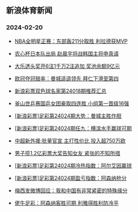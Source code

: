 ## 新浪体育新闻 
### 2024-02-20

+ [NBA全明星正赛：东部轰211分取胜 利拉德获MVP](https://sports.sina.com.cn/basketball/nba/2024-02-19/doc-inaipvpq5516872.shtml)

+ [农心杯日本队出局 赵晨宇将战韩国主将申真谞](https://sports.sina.com.cn/go/2024-02-19/doc-inaiqhce8004018.shtml)

+ [大乐透头奖开6注1千万2注追加 奖池余额9亿元](https://sports.sina.com.cn/l/2024-02-19/doc-inaiqwyw7697281.shtml)

+ [欧冠夺冠赔率：曼城遥遥领先 拜仁下滑至第四](https://sports.sina.com.cn/l/2024-02-19/doc-inaipzvn5412869.shtml)

+ [新浪彩票双色球名家第24018期推荐汇总](https://sports.sina.com.cn/l/2024-02-19/doc-inaipzvh8094760.shtml)

+ [釜山世乒赛国乒女团豪取四连胜 小组第一晋级16强](https://sports.sina.com.cn/others/pingpang/2024-02-19/doc-inaipzvq2177936.shtml)

+ [[新浪彩票]足彩第24024期大势：曼城主胜作胆](https://sports.sina.com.cn/l/2024-02-20/doc-inairueu1323158.shtml)

+ [[新浪彩票]足彩第24024期任九：横滨水手赢球可期](https://sports.sina.com.cn/l/2024-02-20/doc-inairueu1323331.shtml)

+ [中超新外援:批量官宣 主打性价比 投入超750万欧](https://sports.sina.com.cn/china/2024-02-19/doc-inaiqhce8012080.shtml)

+ [男子揽1.2亿彩票大奖告知女友 紧张的不知所措](https://sports.sina.com.cn/l/2024-02-20/doc-inairues4544980.shtml)

+ [[新浪彩票]足彩第24024期冷热指数：阿尔艾因赢球](https://sports.sina.com.cn/l/2024-02-20/doc-inairuen7238601.shtml)

+ [[新浪彩票]足彩第24024期盈亏指数：阿森纳抢分](https://sports.sina.com.cn/l/2024-02-20/doc-inairuer1795758.shtml)

+ [梅西发微博回应：我和中国有非常紧密的特殊缘分](https://sports.sina.com.cn/china/2024-02-20/doc-inairues4566891.shtml)

+ [佬牛足彩：阿森纳客胜可期 利雅得胜利防冷平](https://sports.sina.com.cn/l/2024-02-20/doc-inairynp1718523.shtml)

